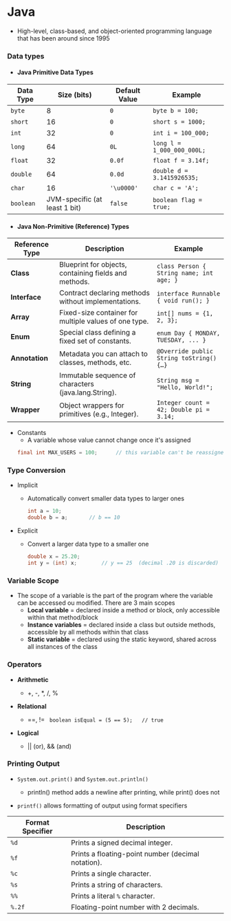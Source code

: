 # Java

- High-level, class-based, and object-oriented programming language that has been around since 1995

### Data types
- #### Java Primitive Data Types

| Data Type | Size (bits)                   | Default Value | Example                         |
|-----------|-------------------------------|---------------|---------------------------------|
| `byte`    | 8                             | `0`           | `byte b = 100;`                 |
| `short`   | 16                            | `0`           | `short s = 1000;`               |
| `int`     | 32                            | `0`           | `int i = 100_000;`              |
| `long`    | 64                            | `0L`          | `long l = 1_000_000_000L;`      |
| `float`   | 32                            | `0.0f`        | `float f = 3.14f;`              |
| `double`  | 64                            | `0.0d`        | `double d = 3.1415926535;`      |
| `char`    | 16                            | `'\u0000'`    | `char c = 'A';`                 |
| `boolean` | JVM-specific (at least 1 bit) | `false`       | `boolean flag = true;`          |

- #### Java Non-Primitive (Reference) Types

| Reference Type  | Description                                           | Example                                    |
|-----------------|-------------------------------------------------------|--------------------------------------------|
| **Class**       | Blueprint for objects, containing fields and methods. | `class Person { String name; int age; }`   |
| **Interface**   | Contract declaring methods without implementations.   | `interface Runnable { void run(); }`       |
| **Array**       | Fixed-size container for multiple values of one type. | `int[] nums = {1, 2, 3};`                  |
| **Enum**        | Special class defining a fixed set of constants.      | `enum Day { MONDAY, TUESDAY, ... }`        |
| **Annotation**  | Metadata you can attach to classes, methods, etc.     | `@Override public String toString() {…}`   |
| **String**      | Immutable sequence of characters (java.lang.String).  | `String msg = "Hello, World!";`            |
| **Wrapper**     | Object wrappers for primitives (e.g., Integer).       | `Integer count = 42; Double pi = 3.14;`    |

- Constants
    - A variable whose value cannot change once it's assigned
    ```java
    final int MAX_USERS = 100;      // this variable can't be reassigned to any other value
    ```

### Type Conversion
- Implicit
    - Automatically convert smaller data types to larger ones
        ```java
        int a = 10;
        double b = a;       // b == 10
        ```

- Explicit
    - Convert a larger data type to a smaller one
        ```java
        double x = 25.20;
        int y = (int) x;        // y == 25  (decimal .20 is discarded)
        ```

### Variable Scope
- The scope of a variable is the part of the program where the variable can be accessed ou modified. There are 3 main scopes
    - **Local variable** = declared inside a method or block, only accessible within that method/block
    - **Instance variables** = declared inside a class but outside methods, accessible by all methods within that class
    - **Static variable** = declared using the static keyword, shared across all instances of the class

### Operators
- **Arithmetic**
    - +, -, *, /, %

- **Relational**
    - ==, !=
    ``` boolean isEqual = (5 == 5);   // true```

- **Logical**
    - || (or), && (and)

### Printing Output
- ```System.out.print()``` and ```System.out.println()```
    - println() method adds a newline after printing, while print() does not

- ```printf()``` allows formatting of output using format specifiers

| Format Specifier | Description |
|------------------|-------------|
| `%d`             | Prints a signed decimal integer. |
| `%f`             | Prints a floating-point number (decimal notation). |
| `%c`             | Prints a single character. |
| `%s`             | Prints a string of characters. |
| `%%`             | Prints a literal `%` character. |
| `%.2f`           | Floating-point number with 2 decimals. |
